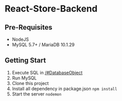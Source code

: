 # React-Store-Backend

## Pre-Requisites
* NodeJS
* MySQL 5.7+ / MariaDB 10.1.29

## Getting Start
1. Execute SQL in
[/#DatabaseObject](https://github.com/arbaieffendi/React-Store-Backend/tree/master/%23DatabaseObject)
2. Run MySQL
3. Clone this project
4. Install all dependency in package.json
`npm install`
5. Start the server
`nodemon`

